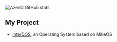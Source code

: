 ![AzerID GitHub stats](https://github-readme-stats.vercel.app/api?username=AzerID&show_icons=true&theme=dark)

## My Project
* [InterDOS](https://github.com/AzerID/interdos), an Operating System based on MikeOS